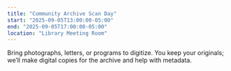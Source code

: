 ```yaml
---
title: "Community Archive Scan Day"
start: "2025-09-05T13:00:00-05:00"
end: "2025-09-05T17:00:00-05:00"
location: "Library Meeting Room"
---
```


Bring photographs, letters, or programs to digitize. You keep your originals; we’ll make digital copies for the archive and help with metadata.
